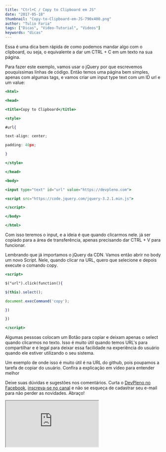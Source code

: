 ```yaml
---
title: "Ctrl+C / Copy to Clipboard em JS"
date: "2017-05-18"
thumbnail: "Copy-to-Clipboard-em-JS-790x400.png"
author: "Tulio Faria"
tags: ["Dicas", "Video-Tutorial", "Videos"]
keywords: "dicas"
---
```



Essa é uma dica bem rápida de como podemos mandar algo com o clipboard, ou seja, o equivalente a dar um CTRL + C em um texto na sua página. 

Para fazer este exemplo, vamos usar o jQuery por que escrevemos pouquíssimas linhas de código. Então temos uma página bem simples, apenas com algumas tags, e vamos criar um input type text com um ID url e um value:

```jsx {numberLines: true}
<html>

<head>

<title>Copy to Clipboard</title>

<style>

#url{

text-align: center;

padding: 40px;

}

</style>

</head>

<body>

<input type="text" id="url" value="https://devpleno.com">

<script src="https://code.jquery.com/jquery-3.2.1.min.js">

</script>

</body>

</html>
```

Com isso teremos o input, e a ideia é que quando clicarmos nele. já ser copiado para a área de transferência, apenas precisando dar CTRL + V para funcionar. 

Lembrando que já importamos o jQuery da CDN. Vamos então abrir no body um novo Script. Nele, quando clicar na URL, quero que selecione e depois execute o comando copy.

```jsx {numberLines: true}
<script>

$("url").click(function(){

$(this).select();

document.execCommand('copy');

})

})

</script>
```

Algumas pessoas colocam um Botão para copiar e deixam apenas o select quando clicarmos no texto. Isso é muito útil quando temos URL's para compartilhar e é legal para deixar essa facilidade na experiência do usuário quando ele estiver utilizando o seu sistema.

 Um exemplo de onde isso é muito útil é na URL do github, pois poupamos a tarefa de copiar do usuário. Confira a explicação em vídeo para entender melhor
 
 Deixe suas dúvidas e sugestões nos comentários. Curta o [DevPleno no Facebook](https://www.facebook.com/devpleno), [inscreva-se no canal](https://www.youtube.com/devplenocom) e não se esqueça de cadastrar seu e-mail para não perder as novidades. Abraço!


  <div class="embed-responsive embed-responsive-16by9">
   <iframe class="embed-responsive-item" src="https://www.youtube.com/embed/K7r2-hBydBE" allowfullscreen></iframe> 
   </div>